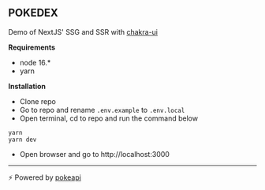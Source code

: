 ## POKEDEX

Demo of NextJS' SSG and SSR with [chakra-ui](https://chakra-ui.com/)

**Requirements**

- node 16.\*
- yarn

**Installation**

- Clone repo
- Go to repo and rename `.env.example` to `.env.local`
- Open terminal, cd to repo and run the command below

```
yarn
yarn dev
```

- Open browser and go to http://localhost:3000

---

⚡ Powered by [pokeapi](https://pokeapi.co/)
